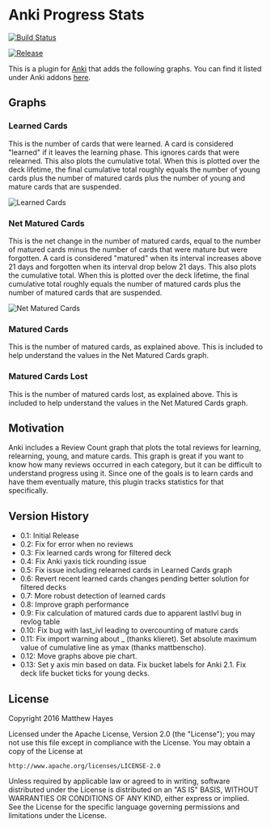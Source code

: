 # Anki Progress Stats

[![Build Status](https://travis-ci.org/matthayes/anki_progress_stats.svg?branch=master)](https://travis-ci.org/matthayes/anki_progress_stats)

[![Release](https://img.shields.io/badge/release-v0.13-brightgreen.svg)](https://github.com/matthayes/anki_progress_stats/releases/tag/v0.13)

This is a plugin for [Anki](http://ankisrs.net/) that adds the following graphs.  You can find it listed under Anki addons [here](https://ankiweb.net/shared/info/266436365).

## Graphs

### Learned Cards

This is the number of cards that were learned.  A card is considered "learned" if it leaves the learning phase.  This ignores cards that were relearned.  This also plots the cumulative total. When this is plotted over the deck lifetime, the final cumulative total roughly equals the number of young cards plus the number of matured cards plus the number of young and mature cards that are suspended.

![Learned Cards](https://raw.githubusercontent.com/matthayes/anki_progress_stats/master/screenshots/learned_cards.png)

### Net Matured Cards

This is the net change in the number of matured cards, equal to the number of matured cards minus the number of cards that were mature but were forgotten.  A card is considered "matured" when its interval increases above 21 days and forgotten when its interval drop below 21 days.  This also plots the cumulative total. When this is plotted over the deck lifetime, the final cumulative total roughly equals the number of matured cards plus the number of matured cards that are suspended.

![Net Matured Cards](https://raw.githubusercontent.com/matthayes/anki_progress_stats/master/screenshots/net_matured_cards.png)

### Matured Cards

This is the number of matured cards, as explained above.  This is included to help understand the values in the Net Matured Cards graph.

### Matured Cards Lost

This is the number of matured cards lost, as explained above.  This is included to help understand the values in the Net Matured Cards graph.

## Motivation

Anki includes a Review Count graph that plots the total reviews for learning, relearning, young, and mature cards.  This graph is great if you want to know how many reviews occurred in each category, but it can be difficult to understand progress using it.  Since one of the goals is to learn cards and have them eventually mature, this plugin tracks statistics for that specifically.

## Version History

* 0.1: Initial Release
* 0.2: Fix for error when no reviews
* 0.3: Fix learned cards wrong for filtered deck
* 0.4: Fix Anki yaxis tick rounding issue
* 0.5: Fix issue including relearned cards in Learned Cards graph
* 0.6: Revert recent learned cards changes pending better solution for filtered decks
* 0.7: More robust detection of learned cards
* 0.8: Improve graph performance
* 0.9: Fix calculation of matured cards due to apparent lastIvl bug in revlog table
* 0.10: Fix bug with last_ivl leading to overcounting of mature cards
* 0.11: Fix import warning about _ (thanks klieret). Set absolute maximum value of cumulative line as ymax (thanks mattbenscho).
* 0.12: Move graphs above pie chart.
* 0.13: Set y axis min based on data. Fix bucket labels for Anki 2.1. Fix deck life bucket ticks for young decks.

## License

Copyright 2016 Matthew Hayes

Licensed under the Apache License, Version 2.0 (the "License");
you may not use this file except in compliance with the License.
You may obtain a copy of the License at

    http://www.apache.org/licenses/LICENSE-2.0

Unless required by applicable law or agreed to in writing, software
distributed under the License is distributed on an "AS IS" BASIS,
WITHOUT WARRANTIES OR CONDITIONS OF ANY KIND, either express or implied.
See the License for the specific language governing permissions and
limitations under the License.
